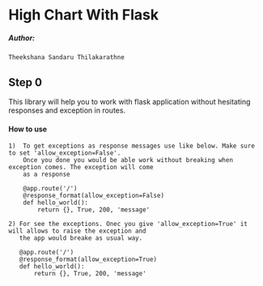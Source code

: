 # High Chart With Flask

##### Author:
    Theekshana Sandaru Thilakarathne

## Step 0
This library will help you to work with flask application without hesitating responses and exception in routes.

#### How to use
    
    1)  To get exceptions as response messages use like below. Make sure to set 'allow_exception=False'.
        Once you done you would be able work without breaking when exception comes. The exception will come
        as a response
    
        @app.route('/')
        @response_format(allow_exception=False)
        def hello_world():
            return {}, True, 200, 'message'
    
    2) For see the exceptions. Onec you give 'allow_exception=True' it will allows to raise the exception and
       the app would breake as usual way.
    
       @app.route('/')
       @response_format(allow_exception=True)
       def hello_world():
           return {}, True, 200, 'message'
 
                 